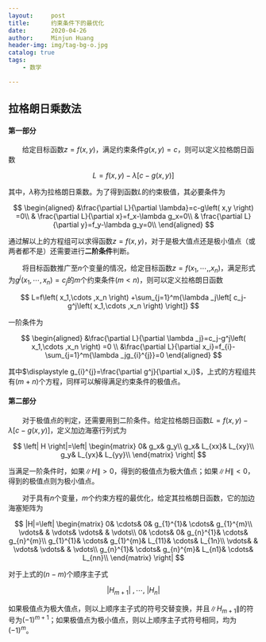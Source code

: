 ```yaml
---
layout:     post
title:      约束条件下的最优化
date:       2020-04-26
author:     Minjun Huang
header-img: img/tag-bg-o.jpg
catalog: true
tags:
    - 数学

---
```


<head>
    <script src="https://cdn.mathjax.org/mathjax/latest/MathJax.js?config=TeX-AMS-MML_HTMLorMML" type="text/javascript"></script>
    <script type="text/x-mathjax-config">
        MathJax.Hub.Config({
            tex2jax: {
            skipTags: ['script', 'noscript', 'style', 'textarea', 'pre'],
            inlineMath: [['$','$']]
            }
        });
    </script>
</head>

## 拉格朗日乘数法

#### 第一部分

&emsp;&emsp;给定目标函数$z=f(x,y)$，满足约束条件$g(x,y)=c$，则可以定义拉格朗日函数


$$
L=f\left( x,y \right) -\lambda \left[ c-g\left( x,y \right) \right]
$$


其中，$\lambda$称为拉格朗日乘数。为了得到函数$L$的约束极值，其必要条件为


$$
\begin{aligned}
&\frac{\partial L}{\partial \lambda}=c-g\left( x,y \right) =0\\
&	\frac{\partial L}{\partial x}=f_x-\lambda g_x=0\\
&	\frac{\partial L}{\partial y}=f_y-\lambda g_y=0\\
\end{aligned}
$$


通过解以上的方程组可以求得函数$z=f(x,y)$，对于是极大值点还是极小值点（或两者都不是）还需要进行**二阶条件**判断。



&emsp;&emsp;将目标函数推广至$n$个变量的情况，给定目标函数$z=f(x_1,\cdots,,x_n)$，满足形式为$g^j\left( x_1,\cdots ,x_n \right) =c_j$的$m$个约束条件($m<n$)，则可以定义拉格朗日函数


$$
L=f\left( x_1,\cdots ,x_n \right) +\sum_{j=1}^m{\lambda _j\left[ c_j-g^j\left( x_1,\cdots ,x_n \right) \right]}
$$


一阶条件为


$$
\begin{aligned}
&\frac{\partial L}{\partial \lambda _j}=c_j-g^j\left( x_1,\cdots ,x_n \right) =0
\\
&\frac{\partial L}{\partial x_i}=f_{i}-\sum_{j=1}^m{\lambda _jg_{i}^{j}}=0
\end{aligned}
$$


其中$\displaystyle g_{i}^{j}=\frac{\partial g^j}{\partial x_i}$，上式的方程组共有$(m+n)$个方程，同样可以解得满足约束条件的极值点。

#### 第二部分

&emsp;&emsp;对于极值点的判定，还需要用到二阶条件。给定拉格朗日函数$L=f(x,y)-\lambda [c-g(x,y)]$，定义加边海塞行列式为


$$
\left| H \right|=\left| \begin{matrix}
	0&		g_x&		g_y\\
	g_x&		L_{xx}&		L_{xy}\\
	g_y&		L_{yx}&		L_{yy}\\
\end{matrix} \right|
$$


当满足一阶条件时，如果$\| H \|>0$，得到的极值点为极大值点；如果$\| H \|<0$，得到的极值点则为极小值点。

&emsp;&emsp;对于具有$n$个变量，$m$个约束方程的最优化，给定其拉格朗日函数，它的加边海塞矩阵为


$$
|H|=\left| \begin{matrix}
	0&		\cdots&		0&		g_{1}^{1}&		\cdots&		g_{1}^{m}\\
	\vdots&		&		\vdots&		\vdots&		&		\vdots\\
	0&		\cdots&		0&		g_{n}^{1}&		\cdots&		g_{n}^{m}\\
	g_{1}^{1}&		\cdots&		g_{1}^{m}&		L_{11}&		\cdots&		L_{1n}\\
	\vdots&		&		\vdots&		\vdots&		&		\vdots\\
	g_{n}^{1}&		\cdots&		g_{n}^{m}&		L_{n1}&		\cdots&		L_{nn}\\
\end{matrix} \right|
$$


对于上式的$(n-m)$个顺序主子式


$$
\left| H_{m+1} \right|\:,\cdots ,\:\left| H_n \right|
$$


如果极值点为极大值点，则以上顺序主子式的符号交替变换，并且$\|H_{m+1}\|$的符号为$(-1)^{m+1}$；如果极值点为极小值点，则以上顺序主子式符号相同，均为$(-1)^m$。